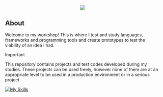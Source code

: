 <!-- ![hardest-programming-language](https://user-images.githubusercontent.com/8174740/137630704-373b6033-6420-4286-901c-830090732b0b.png) -->

<h1 align="center">
<a href="[https://github.com/mstuttgart/oficina/assets/8174740/a1aa268a-4fe7-424b-8257-3e00acf66db7](https://github.com/mstuttgart/oficina)">
  <img src="https://github.com/mstuttgart/oficina/assets/8174740/a1aa268a-4fe7-424b-8257-3e00acf66db7"/>
</a>
  
  <br>
</h1>

## About

Welcome to my workshop! This is where I test and study languages, frameworks and programming tools and create prototypes to test the viability of an idea I had.

> [!IMPORTANT]
> This repository contains projects and test codes developed during my studies. These projects can be used freely, however none of them are at an appropriate level to be used in a production environment or in a serious project.

[![My Skills](https://skillicons.dev/icons?i=python,c,cpp,java,bash,elixir,js,rust,html,css,ansible,godot,docker)](https://skillicons.dev)
